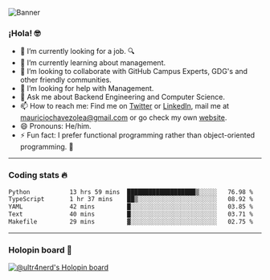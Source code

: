 ![Banner](banner.gif)

### ¡Hola! 🤓

- 🔭 I’m currently looking for a job. 🔍
- 🌱 I’m currently learning about management.
- 👯 I’m looking to collaborate with GitHub Campus Experts, GDG's and other friendly communities.
- 🤔 I’m looking for help with Management.
- 💬 Ask me about Backend Engineering and Computer Science.
- 📫 How to reach me: Find me on [Twitter](https://twitter.com/ultr4nerd) or [LinkedIn](https://www.linkedin.com/in/ultr4nerd), mail me at [mauriciochavezolea@gmail.com](mailto:mauriciochavezolea@gmail.com) or go check my own [website](https://mauriciochavez.dev).
- 😄 Pronouns: He/him. 
- ⚡ Fun fact: I prefer functional programming rather than object-oriented programming. 🤭
---

### Coding stats 🔥

<!--START_SECTION:waka-->

```txt
Python           13 hrs 59 mins  ███████████████████▒░░░░░   76.98 %
TypeScript       1 hr 37 mins    ██▒░░░░░░░░░░░░░░░░░░░░░░   08.92 %
YAML             42 mins         █░░░░░░░░░░░░░░░░░░░░░░░░   03.85 %
Text             40 mins         █░░░░░░░░░░░░░░░░░░░░░░░░   03.71 %
Makefile         29 mins         ▓░░░░░░░░░░░░░░░░░░░░░░░░   02.75 %
```

<!--END_SECTION:waka-->

---

### Holopin board 🦖

[![@ultr4nerd's Holopin board](https://holopin.me/ultr4nerd)](https://holopin.io/@ultr4nerd)
